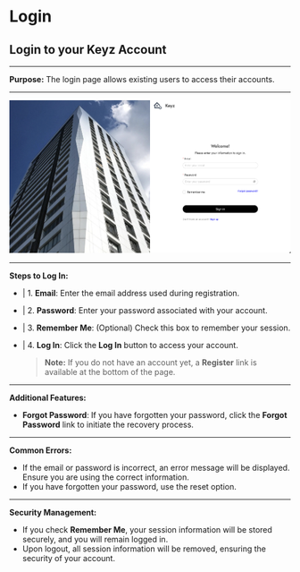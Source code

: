 # Login

## Login to your Keyz Account

---

**Purpose:** The login page allows existing users to access their accounts.

---

![Keyz Login Form](../../Images/login.png)

---

**Steps to Log In:**

- | 1. **Email**: Enter the email address used during registration.
- | 2. **Password**: Enter your password associated with your account.
- | 3. **Remember Me**: (Optional) Check this box to remember your session.
- | 4. **Log In**: Click the **Log In** button to access your account.

   > **Note:** If you do not have an account yet, a **Register** link is available at the bottom of the page.

---

**Additional Features:**

- **Forgot Password**: If you have forgotten your password, click the **Forgot Password** link to initiate the recovery process.

---

**Common Errors:**

- If the email or password is incorrect, an error message will be displayed. Ensure you are using the correct information.
- If you have forgotten your password, use the reset option.

---

**Security Management:**

- If you check **Remember Me**, your session information will be stored securely, and you will remain logged in.
- Upon logout, all session information will be removed, ensuring the security of your account.
